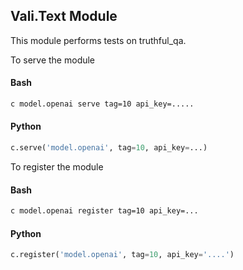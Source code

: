 

## Vali.Text Module

This module performs tests on truthful_qa. 


To serve the module

#### Bash
```bash
c model.openai serve tag=10 api_key=.....
```
#### Python
```python
c.serve('model.openai', tag=10, api_key=...)
```

To register the module

#### Bash
```bash
c model.openai register tag=10 api_key=...
```

#### Python
```python
c.register('model.openai', tag=10, api_key='....')
```



